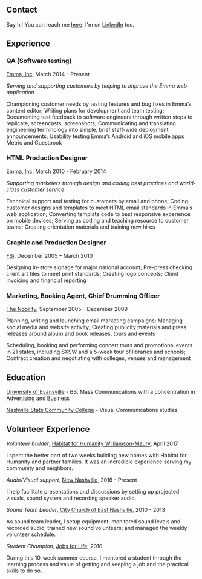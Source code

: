 ## Contact
Say hi! You can reach me [here](mailto:bfuzzell@gmail.com). I'm on [LinkedIn](https://www.linkedin.com/in/brianfuzzell/) too.

## Experience
### QA (Software testing)
[Emma, Inc](http://www.myemma.com), March 2014 – Present

_Serving and supporting customers by helping to improve the Emma web application_

Championing customer needs by testing features and bug fixes in Emma’s content editor; Writing plans for development and team testing; Documenting test feedback to software engineers through written steps to replicate, screencasts, screenshots; Communicating and translating engineering terminology into simple, brief staff-wide deployment announcements; Usability testing Emma’s Android and iOS mobile apps Metric and Guestbook

### HTML Production Designer
[Emma, Inc](http://www.myemma.com), March 2010 - February 2014

_Supporting marketers through design and coding best practices and world-class customer service_

Technical support and testing for customers by email and phone; Coding customer designs and templates to meet HTML email standards in Emma’s web application; Converting template code to best responsive experience on mobile devices; Serving as coding and teaching resource to customer teams; Creating orientation materials and training new hires

### Graphic and Production Designer
[FSi](http://www.myfsi.net), December 2005 – March 2010 

Designing in-store signage for major national account; Pre-press checking client art files to meet print standards; Creating logo concepts; Client invoicing and financial reporting
		
### Marketing, Booking Agent, Chief Drumming Officer
[The Nobility](http://www.thenobility.com/about), September 2005 – December 2009

Planning, writing and launching email marketing campaigns; Managing social media and website activity; Creating publicity materials and press releases around album and book releases, tours and events 

Scheduling, booking and performing concert tours and promotional events in 21 states, including SXSW and a 5-week tour of libraries and schools; Contract creation and negotiating with colleges, venues and management		
		
## Education
[University of Evansville](https://www.evansville.edu/) - BS, Mass Communications with a concentration in Advertising and Business

[Nashville State Community College](https://www.nscc.edu/) - Visual Communications studies 

## Volunteer Experience
_Volunteer builder_, [Habitat for Humanity Williamson-Maury](https://hfhwm.org/), April 2017

I spent the better part of two weeks building new homes with Habitat for Humanity and partner families. It was an incredible experience serving my community and neighbors.

_Audio/Visual support_, [New Nashville](http://www.newnashville.us/), 2016 - Present

I help facilitate presentations and discussions by setting up projected visuals, sound system and recording speaker audio. 

_Sound Team Leader_, [City Church of East Nashville](http://www.citychurcheast.org), 2010 - 2013

As sound team leader, I setup equipment, monitored sound levels and recorded audio; trained new sound volunteers; and managed the weekly volunteer schedule.

_Student Champion_, [Jobs for Life](http://www.jobsforlife.org/), 2010

During this 10-week summer course, I mentored a student through the learning process and value of getting and keeping a job and the practical skills to do so.
